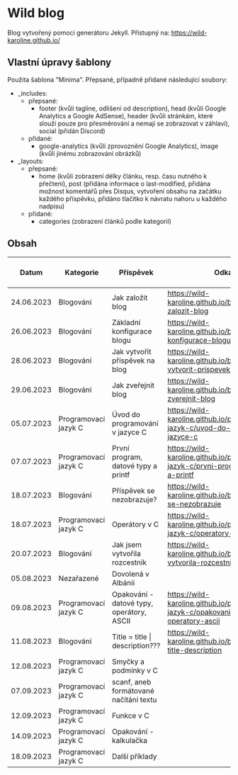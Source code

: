# Wild blog

Blog vytvořený pomocí generátoru Jekyll. Přístupný na: https://wild-karoline.github.io/

## Vlastní úpravy šablony

Použita šablona "Minima". Přepsané, případně přidané následující soubory: 
- _includes:
  - přepsané:
    - footer (kvůli tagline, odlišení od description), head (kvůli Google Analytics a Google AdSense), header (kvůli stránkám, které slouží pouze pro přesměrování a nemají se zobrazovat v záhlaví), social (přidán Discord)
  - přidané:
    - google-analytics (kvůli zprovoznění Google Analytics), image (kvůli jinému zobrazování obrázků)
- _layouts:
  - přepsané:
    - home (kvůli zobrazení délky článku, resp. času nutného k přečtení), post (přidána informace o last-modified, přidána možnost komentářů přes Disqus, vytvoření obsahu na začátku každého příspěvku, přidáno tlačítko k návratu nahoru u každého nadpisu)
  - přidané:
    - categories (zobrazení článků podle kategorií)
   
## Obsah

| Datum | Kategorie | Příspěvek | Odkaz web | Odkaz Jekyll markdown |
| --- | --- | --- | --- | --- |
| 24.06.2023 | Blogování | Jak založit blog | https://wild-karoline.github.io/blogovani/jak-zalozit-blog | |
| 26.06.2023 | Blogování | Základní konfigurace blogu | https://wild-karoline.github.io/blogovani/zakladni-konfigurace-blogu | |
| 28.06.2023 | Blogování | Jak vytvořit příspěvek na blog | https://wild-karoline.github.io/blogovani/jak-vytvorit-prispevek-na-blog | |
| 29.06.2023 | Blogování | Jak zveřejnit blog | https://wild-karoline.github.io/blogovani/jak-zverejnit-blog | |
| 05.07.2023 | Programovací jazyk C | Úvod do programování v jazyce C | https://wild-karoline.github.io/programovaci-jazyk-c/uvod-do-programovani-v-jazyce-c | | 
| 07.07.2023 | Programovací jazyk C | První program, datové typy a printf | https://wild-karoline.github.io/programovaci-jazyk-c/prvni-program-datove-typy-a-printf | |
| 18.07.2023 | Blogování | Příspěvek se nezobrazuje? | https://wild-karoline.github.io/blogovani/prispevek-se-nezobrazuje | |
| 18.07.2023 | Programovací jazyk C | Operátory v C | https://wild-karoline.github.io/programovaci-jazyk-c/operatory-v-c | |
| 20.07.2023 | Blogování | Jak jsem vytvořila rozcestník | https://wild-karoline.github.io/blogovani/jak-jsem-vytvorila-rozcestnik | |
| 05.08.2023 | Nezařazené | Dovolená v Albánii | | |
| 09.08.2023 | Programovací jazyk C | Opakování - datové typy, operátory, ASCII | https://wild-karoline.github.io/programovaci-jazyk-c/opakovani-datove-typy-operatory-ascii |
| 11.08.2023 | Blogování | Title = title \| description??? | https://wild-karoline.github.io/blogovani/title-tag-title-description | |
| 12.08.2023 | Programovací jazyk C | Smyčky a podmínky v C | | |
| 07.09.2023 | Programovací jazyk C | scanf, aneb formátované načítání textu | | |
| 12.09.2023 | Programovací jazyk C | Funkce v C | | |
| 14.09.2023 | Programovací jazyk C | Opakování - kalkulačka | | |
| 18.09.2023 | Programovací jazyk C | Další příklady | | |
